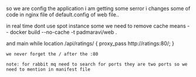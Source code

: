 so we are config the application i am getting some serror i changes some of code in nginx file 
of default.config of web file..

in real time dont use spot instance 
some we need to remove cache means
 -- docker build --no-cache -t padmaravi/web .

 and main while 
 location /api/ratings/ {
        proxy_pass http://ratings:80/;
    }

    we never forget the / after the :80

    note: for rabbit mq need to search for ports they are two ports so we need to mention in manifest file